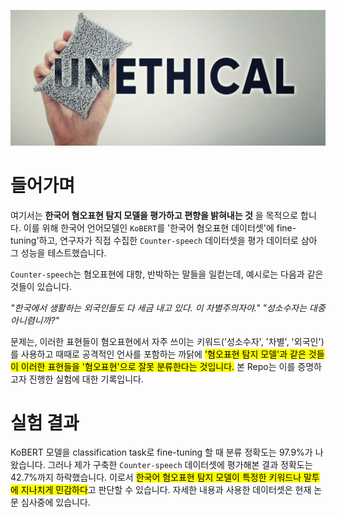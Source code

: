 ![Model bias](./biased-model.jpeg)

# 들어가며
여기서는 __한국어 혐오표현 탐지 모델을 평가하고 편향을 밝혀내는 것__ 을 목적으로 합니다.
이를 위해 한국어 언어모델인 `KoBERT`를 '한국어 혐오표현 데이터셋'에 fine-tuning'하고, 
연구자가 직접 수집한 `Counter-speech` 데이터셋을 평가 데이터로 삼아 그 성능을 테스트했습니다. 

`Counter-speech`는 혐오표현에 대항, 반박하는 말들을 일컫는데, 예시로는 다음과 같은 것들이 있습니다.  

_"한국에서 생활하는 외국인들도 다 세금 내고 있다. 이 차별주의자야."_
_"성소수자는 대중 아니렴니까?"_

문제는, 이러한 표현들이 혐오표현에서 자주 쓰이는 키워드('성소수자', '차별', '외국인')를 사용하고 
때때로 공격적인 언사를 포함하는 까닭에 <mark>'혐오표현 탐지 모델'과 같은 것들이 이러한 표현들을 '혐오표현'으로 잘못 분류한다는 것입니다.</mark>
본 Repo는 이를 증명하고자 진행한 실험에 대한 기록입니다.

# 실험 결과

KoBERT 모델을 classification task로 fine-tuning 할 때 분류 정확도는 97.9%가 나왔습니다. 그러나 제가 구축한 `Counter-speech` 데이터셋에 평가해본 결과 정확도는 42.7%까지 하락했습니다. 이로서 <mark>한국어 혐오표현 탐지 모델이 특정한 키워드나 말투에 지나치게 민감하다</mark>고 판단할 수 있습니다. 자세한 내용과 사용한 데이터셋은 현재 논문 심사중에 있습니다. 